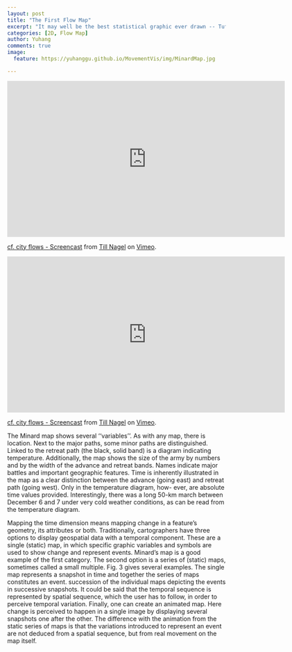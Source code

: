 ```yaml
---
layout: post
title: "The First Flow Map"
excerpt: "It may well be the best statistical graphic ever drawn -- Tufte"
categories: [2D, Flow Map]
author: Yuhang
comments: true
image:
  feature: https://yuhanggu.github.io/MovementVis/img/MinardMap.jpg

---
```


<div> <iframe src="https://player.vimeo.com/video/173787508" width="640" height="360" frameborder="0" webkitallowfullscreen mozallowfullscreen allowfullscreen></iframe>
<p><a href="https://vimeo.com/173787508">cf. city flows - Screencast</a> from <a href="https://vimeo.com/tillnm">Till Nagel</a> on <a href="https://vimeo.com">Vimeo</a>.</p></div>


 <iframe src="https://player.vimeo.com/video/173787508" width="640" height="360" frameborder="0" webkitallowfullscreen mozallowfullscreen allowfullscreen></iframe>
<p><a href="https://vimeo.com/173787508">cf. city flows - Screencast</a> from <a href="https://vimeo.com/tillnm">Till Nagel</a> on <a href="https://vimeo.com">Vimeo</a>.</p>

The Minard map shows several ‘‘variables’’. As with any map, there is location. Next to the major paths, some minor paths are distinguished. Linked to the retreat path (the black, solid band) is a diagram indicating temperature. Additionally, the map shows the size of the army by numbers and by the width of the advance and retreat bands. Names indicate major battles and important geographic features. Time is inherently illustrated in the map as a clear distinction between the advance (going east) and retreat path (going west). Only in the temperature diagram, how- ever, are absolute time values provided. Interestingly, there was a long 50-km march between December 6 and 7 under very cold weather conditions, as can be read from the temperature diagram.

Mapping the time dimension means mapping change in a feature’s geometry, its attributes or both. Traditionally, cartographers have three options to display geospatial data with a temporal component. These are a single (static) map, in which specific graphic variables and symbols are used to show change and represent events. Minard’s map is a good example of the first category. The second option is a series of (static) maps, sometimes called a small multiple. Fig. 3 gives several examples. The single map represents a snapshot in time and together the series of maps constitutes an event. succession of the individual maps depicting the events in successive snapshots. It could be said that the temporal sequence is represented by spatial sequence, which the user has to follow, in order to perceive temporal variation. Finally, one can create an animated map. Here change is perceived to happen in a single image by displaying several snapshots one after the other. The difference with the animation from the static series of maps is that the variations introduced to represent an event are not deduced from a spatial sequence, but from real movement on the map itself.
